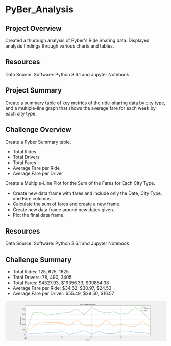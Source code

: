 # PyBer_Analysis

## Project Overview

Created a thurough analysis of Pyber's Ride Sharing data. Displayed analysis findings through various charts and tables. 

## Resources

Data Source: 
Software: Python 3.6.1 and Jupyter Notebook

## Project Summary

Create a summary table of key metrics of the ride-sharing data by city type, and a multiple-line graph that shows the average fare for each week by each city type.

## Challenge Overview

Create a Pyber Summary table.

- Total Rides
- Total Drivers
- Total Fares
- Average Fare per Ride
- Average Fare per Driver

Create a Multiple-Line Plot for the Sum of the Fares for Each City Type.

- Create new data frame with fares and include only the Date, City Type, and Fare columns.
- Calculate the sum of fares and create a new frame.
- Create new data frame around new dates given.
- Plot the final data frame.

## Resources

Data Source: 
Software: Python 3.6.1 and Jupyter Notebook

## Challenge Summary


- Total Rides: 125, 625, 1625
- Total Drivers: 78, 490, 2405
- Total Fares: $4327.93, $19356.33, $39854.38
- Average Fare per Ride: $34.62, $30.97, $24.53
- Average Fare per Driver: $55.49, $39.50, $16.57

![Final Multi-Line Plot](https://github.com/alyssavonyokes/PyBer_Analysis/blob/master/Analysis/Fig10.png)
